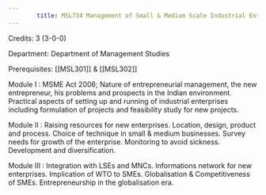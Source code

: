 ```yaml
---
        title: MSL734 Management of Small & Medium Scale Industrial Enterprises
---
```

Credits: 3 (3-0-0)

Department: Department of Management Studies

Prerequisites: [[MSL301]] & [[MSL302]]

Module I : MSME Act 2006; Nature of entrepreneurial management, the new entrepreneur, his problems and prospects in the Indian environment. Practical aspects of setting up and running of industrial enterprises including formulation of projects and feasibility study for new projects.

Module II : Raising resources for new enterprises. Location, design, product and process. Choice of technique in small & medium businesses. Survey needs for growth of the enterprise. Monitoring to avoid sickness. Development and diversification.

Module III : Integration with LSEs and MNCs. Informations network for new enterprises. Implication of WTO to SMEs. Globalisation & Competitiveness of SMEs. Entrepreneurship in the globalisation era.